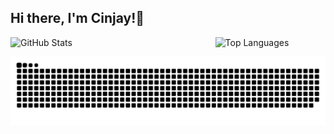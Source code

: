 ## Hi there, I'm Cinjay!👋

<!-- 实现并排功能 -->
<div style="display: flex; justify-content: space-between;">

  <!-- github状态显示 -->
  <img src="https://github-readme-stats.vercel.app/api?username=knot41&show_icons=true&theme=github_dark_dimmed&cache_seconds=300" alt="GitHub Stats" style="width: 55%;">

  <!-- 编程语言展示 -->
  <img src="https://github-readme-stats.vercel.app/api/top-langs/?username=knot41&hide=html,css,JavaScript&layout=compact&theme=github_dark_dimmed&cache_seconds=300" alt="Top Languages" style="width: 35%;">

</div>

<!-- 贪吃蛇 -->
![](https://github.com/knot41/knot41/blob/output/github-contribution-grid-snake-dark.svg)